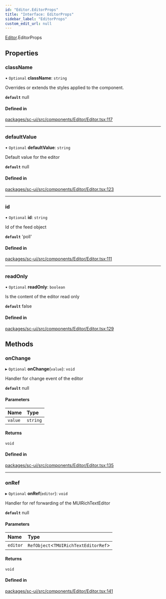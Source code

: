 ```yaml
---
id: "Editor.EditorProps"
title: "Interface: EditorProps"
sidebar_label: "EditorProps"
custom_edit_url: null
---
```


[Editor](../modules/Editor).EditorProps

## Properties

### className

• `Optional` **className**: `string`

Overrides or extends the styles applied to the component.

**`default`** null

#### Defined in

[packages/sc-ui/src/components/Editor/Editor.tsx:117](https://github.com/selfcommunity/community-ui/blob/cab08cf/packages/sc-ui/src/components/Editor/Editor.tsx#L117)

___

### defaultValue

• `Optional` **defaultValue**: `string`

Default value for the editor

**`default`** null

#### Defined in

[packages/sc-ui/src/components/Editor/Editor.tsx:123](https://github.com/selfcommunity/community-ui/blob/cab08cf/packages/sc-ui/src/components/Editor/Editor.tsx#L123)

___

### id

• `Optional` **id**: `string`

Id of the feed object

**`default`** 'poll'

#### Defined in

[packages/sc-ui/src/components/Editor/Editor.tsx:111](https://github.com/selfcommunity/community-ui/blob/cab08cf/packages/sc-ui/src/components/Editor/Editor.tsx#L111)

___

### readOnly

• `Optional` **readOnly**: `boolean`

Is the content of the editor read only

**`default`** false

#### Defined in

[packages/sc-ui/src/components/Editor/Editor.tsx:129](https://github.com/selfcommunity/community-ui/blob/cab08cf/packages/sc-ui/src/components/Editor/Editor.tsx#L129)

## Methods

### onChange

▸ `Optional` **onChange**(`value`): `void`

Handler for change event of the editor

**`default`** null

#### Parameters

| Name | Type |
| :------ | :------ |
| `value` | `string` |

#### Returns

`void`

#### Defined in

[packages/sc-ui/src/components/Editor/Editor.tsx:135](https://github.com/selfcommunity/community-ui/blob/cab08cf/packages/sc-ui/src/components/Editor/Editor.tsx#L135)

___

### onRef

▸ `Optional` **onRef**(`editor`): `void`

Handler for ref forwarding of the MUIRichTextEditor

**`default`** null

#### Parameters

| Name | Type |
| :------ | :------ |
| `editor` | `RefObject`<`TMUIRichTextEditorRef`\> |

#### Returns

`void`

#### Defined in

[packages/sc-ui/src/components/Editor/Editor.tsx:141](https://github.com/selfcommunity/community-ui/blob/cab08cf/packages/sc-ui/src/components/Editor/Editor.tsx#L141)
